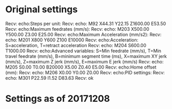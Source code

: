 # Original settings

Recv: echo:Steps per unit:
Recv: echo:  M92 X44.31 Y22.15 Z1600.00 E53.50
Recv: echo:Maximum feedrates (mm/s):
Recv: echo:  M203 X500.00 Y500.00 Z3.00 E25.00
Recv: echo:Maximum Acceleration (mm/s2):
Recv: echo:  M201 X800 Y600 Z100 E10000
Recv: echo:Acceleration: S=acceleration, T=retract acceleration
Recv: echo:  M204 S600.00 T1000.00
Recv: echo:Advanced variables: S=Min feedrate (mm/s), T=Min travel feedrate (mm/s), B=minimum segment time (ms), X=maximum XY jerk (mm/s),  Z=maximum Z jerk (mm/s),  E=maximum E jerk (mm/s)
Recv: echo:  M205 S0.00 T0.00 B20000 X5.00 Z0.40 E5.00
Recv: echo:Home offset (mm):
Recv: echo:  M206 X0.00 Y0.00 Z0.00
Recv: echo:PID settings:
Recv: echo:   M301 P22.59 I1.52 D83.63
Recv: ok

# Settings as of 20171208

